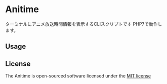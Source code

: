 # Anitime

ターミナルにアニメ放送時間情報を表示するCLIスクリプトです
PHP7で動作します。

## Usage


## License

The Anitime is open-sourced software licensed under the [MIT license](http://opensource.org/licenses/MIT)

